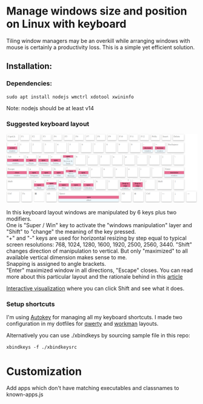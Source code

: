 # Manage windows size and position on Linux with keyboard
Tiling window managers may be an overkill while arranging windows with mouse is certainly a productivity loss. This is a simple yet efficient solution.

## Installation:
### Dependencies:
```
sudo apt install nodejs wmctrl xdotool xwininfo
```
Note: nodejs should be at least v14

### Suggested keyboard layout

[![](https://raw.githubusercontent.com/Dmitra/window-manager/master/keyboard-layout.png)](http://daviste.com/demo/keyboard-layout/?physical=lenovo+y70-70&visual=lenovo+y70-70+workman&functional=dmitra%2Fubuntu&context=undefined&keys=Meta+Left)

In this keyboard layout windows are manipulated by 6 keys plus two modifiers.  
One is "Super / Win" key to activate the "windows manipulation" layer
and "Shift" to "change" the meaning of the key pressed.  
"+" and "-" keys are used for horizontal resizing by step equal to typical screen resolutions:
768, 1024, 1280, 1600, 1920, 2500, 2560, 3440.
"Shift" changes direction of manipulation to vertical.
But only "maximized" to all available vertical dimension makes sense to me.  
Snapping is assigned to angle brackets.  
"Enter" maximized window in all directions, "Escape" closes.
You can read more about this particular layout and the rationale behind in this [article](http://daviste.com/project/technology/window-manager/)

[Interactive visualization](http://daviste.com/demo/keyboard-layout/?physical=lenovo+y70-70&visual=lenovo+y70-70+workman&functional=dmitra%2Fubuntu&context=undefined&keys=Meta+Left) where you can click Shift and see what it does.

### Setup shortcuts
I'm using [Autokey](https://github.com/autokey/autokey) for managing all my keyboard shortcuts.
I made two configuration in my dotfiles for [qwerty](https://github.com/Dmitra/dotfiles/tree/master/keyboard/autokey/qwerty/Window) and [workman](https://github.com/Dmitra/dotfiles/tree/master/keyboard/autokey/workman/Window) layouts.

Alternatively you can use ./xbindkeys by sourcing sample file in this repo:
```
xbindkeys -f ./xbindkeysrc
```

# Customization
Add apps which don't have matching executables and classnames to known-apps.js
